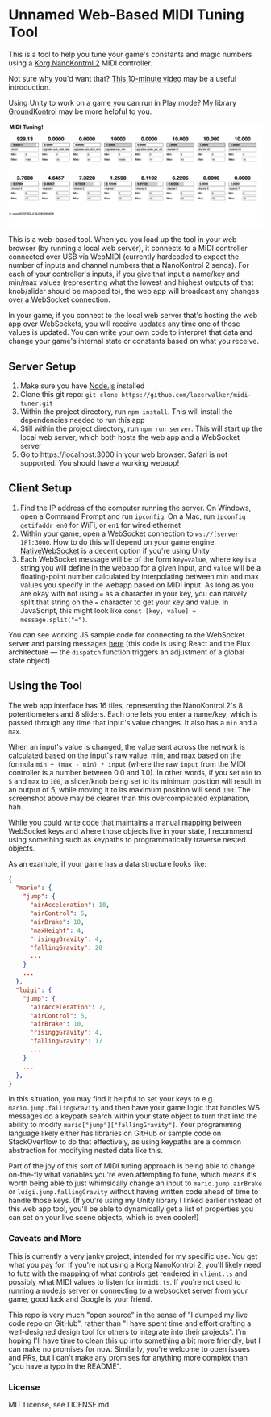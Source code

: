 # Unnamed Web-Based MIDI Tuning Tool

This is a tool to help you tune your game's constants and magic numbers using a [Korg NanoKontrol 2](https://www.amazon.com/Korg-nanoKONTROL2-Slim-Line-Control-Surface/dp/B004M8UZS8) MIDI controller.

Not sure why you'd want that? [This 10-minute video](https://www.youtube.com/watch?v=stM33UcLPJ0) may be a useful introduction.

Using Unity to work on a game you can run in Play mode? My library [GroundKontrol](https://github.com/lazerwalker/groundkontrol) may be more helpful to you.

<img src="./screenshot.png" />

This is a web-based tool. When you you load up the tool in your web browser (by running a local web server), it connects to a MIDI controller connected over USB via WebMIDI (currently hardcoded to expect the number of inputs and channel numbers that a NanoKontrol 2 sends). For each of your controller's inputs, if you give that input a name/key and min/max values (representing what the lowest and highest outputs of that knob/slider should be mapped to), the web app will broadcast any changes over a WebSocket connection.

In your game, if you connect to the local web server that's hosting the web app over WebSockets, you will receive updates any time one of those values is updated. You can write your own code to interpret that data and change your game's internal state or constants based on what you receive.

## Server Setup

1. Make sure you have [Node.js](https://nodejs.org/en/) installed
2. Clone this git repo: `git clone https://github.com/lazerwalker/midi-tuner.git`
3. Within the project directory, run `npm install`. This will install the dependencies needed to run this app
4. Still within the project directory, run `npm run server`. This will start up the local web server, which both hosts the web app and a WebSocket server
5. Go to https://localhost:3000 in your web browser. Safari is not supported. You should have a working webapp!

## Client Setup

1. Find the IP address of the computer running the server. On Windows, open a Command Prompt and run `ipconfig`. On a Mac, run `ipconfig getifaddr en0` for WiFi, or `en1` for wired ethernet
2. Within your game, open a WebSocket connection to `ws://[server IP]:3000`. How to do this will depend on your game engine. [NativeWebSocket](https://github.com/endel/NativeWebSocket) is a decent option if you're using Unity
3. Each WebSocket message will be of the form `key=value`, where `key` is a string you will define in the webapp for a given input, and `value` will be a floating-point number calculated by interpolating between min and max values you specify in the webapp based on MIDI input. As long as you are okay with not using `=` as a character in your key, you can naively split that string on the `=` character to get your key and value. In JavaScript, this might look like `const [key, value] = message.split("=")`.

You can see working JS sample code for connecting to the WebSocket server and parsing messages [here](https://github.com/lazerwalker/idle-prototypes/blob/main/src/midiTuner.ts) (this code is using React and the Flux architecture — the `dispatch` function triggers an adjustment of a global state object)

## Using the Tool

The web app interface has 16 tiles, representing the NanoKontrol 2's 8 potentiometers and 8 sliders. Each one lets you enter a name/key, which is passed through any time that input's value changes. It also has a `min` and a `max`.

When an input's value is changed, the value sent across the network is calculated based on the input's raw value, min, and max based on the formula `min + (max - min) * input` (where the raw `input` from the MIDI controller is a number between 0.0 and 1.0). In other words, if you set `min` to `5` and `max` to `100`, a slider/knob being set to its minimum position will result in an output of 5, while moving it to its maximum position will send `100`. The screenshot above may be clearer than this overcomplicated explanation, hah.

While you could write code that maintains a manual mapping between WebSocket keys and where those objects live in your state, I recommend using something such as keypaths to programmatically traverse nested objects.

As an example, if your game has a data structure looks like:

```json
{
  "mario": {
    "jump": {
      "airAcceleration": 10,
      "airControl": 5,
      "airBrake": 10,
      "maxHeight": 4,
      "risinggGravity": 4,
      "fallingGravity": 20
      ...
    }
    ...
  },
  "luigi": {
    "jump": {
      "airAcceleration": 7,
      "airControl": 5,
      "airBrake": 10,
      "risinggGravity": 4,
      "fallingGravity": 17
      ...
    }
    ...
  },
}
```

In this situation, you may find it helpful to set your keys to e.g. `mario.jump.fallingGravity` and then have your game logic that handles WS messages do a keypath search within your state object to turn that into the ability to modify `mario["jump"]["fallingGravity"]`. Your programming language likely either has libraries on GitHub or sample code on StackOverflow to do that effectively, as using keypaths are a common abstraction for modifying nested data like this.

Part of the joy of this sort of MIDI tuning approach is being able to change on-the-fly what variables you're even attempting to tune, which means it's worth being able to just whimsically change an input to `mario.jump.airBrake` or `luigi.jump.fallingGravity` without having written code ahead of time to handle those keys. (If you're using my Unity library I linked earlier instead of this web app tool, you'll be able to dynamically get a list of properties you can set on your live scene objects, which is even cooler!)

### Caveats and More

This is currently a very janky project, intended for my specific use. You get what you pay for. If you're not using a Korg NanoKontrol 2, you'll likely need to futz with the mapping of what controls get rendered in `client.ts` and possibly what MIDI values to listen for in `midi.ts`. If you're not used to running a node.js server or connecting to a websocket server from your game, good luck and Google is your friend.

This repo is very much "open source" in the sense of "I dumped my live code repo on GitHub", rather than "I have spent time and effort crafting a well-designed design tool for others to integrate into their projects". I'm hoping I'll have time to clean this up into something a bit more friendly, but I can make no promises for now. Similarly, you're welcome to open issues and PRs, but I can't make any promises for anything more complex than "you have a typo in the README".

### License

MIT License, see LICENSE.md
